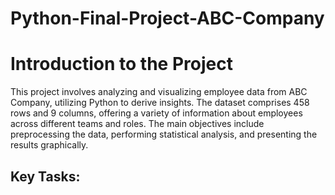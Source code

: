 # Python-Final-Project-ABC-Company

# Introduction to the Project

This project involves analyzing and visualizing employee data from ABC Company, utilizing Python to derive insights. The dataset comprises 458 rows and 9 columns, offering a variety of information about employees across different teams and roles. The main objectives include preprocessing the data, performing statistical analysis, and presenting the results graphically.

## Key Tasks:
